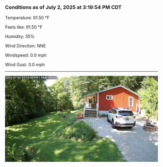 ### Conditions as of July 2, 2025 at 3:19:54 PM CDT 

Temperature: 91.50 &deg;F

Feels like: 91.50 &deg;F

Humidity: 55%

Wind Direction: NNE

Windspeed: 0.0 mph

Wind Gust: 0.0 mph

---

<img src="./images/latest.jpeg"/>

